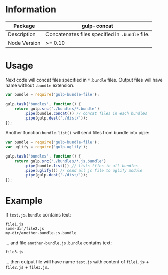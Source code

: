 # Information

Package      | gulp-concat
-------------|------------
Description  | Concatenates files specified in `.bundle` file.
Node Version | >= 0.10

# Usage

Next code will concat files specified in `*.bundle` files. Output files will have name without `.bundle` extension.

```JavaScript
var bundle = require('gulp-bundle-file');

gulp.task('bundles', function() {
	return gulp.src('./bundles/*.bundle')
		.pipe(bundle.concat()) // concat files in each bundles
		.pipe(gulp.dest('./dist/'));
});
```

Another function `bundle.list()` will send files from bundle into pipe:

```JavaScript
var bundle = require('gulp-bundle-file');
var uglify = require('gulp-uglify');

gulp.task('bundles', function() {
	return gulp.src('./bundles/*.js.bundle')
		.pipe(bundle.list()) // lists files in all bundles
		.pipe(uglify()) // send all js file to uglify module
		.pipe(gulp.dest('./dist/'));
});
```

# Example

If `test.js.bundle` contains text:
```
file1.js
some-dir/file2.js
my-dir/another-bundle.js.bundle
```

... and file `another-bundle.js.bundle` contains text:
```
file3.js
```

... then output file will have name `test.js` with content of `file1.js` + `file2.js` + `file3.js`.